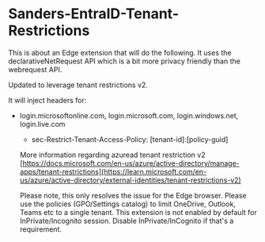 # Sanders-EntraID-Tenant-Restrictions
This is about an Edge extension that will do the following.
It uses the declarativeNetRequest API which is a bit more privacy friendly than the webrequest API.

Updated to leverage tenant restrictions v2.

It will inject headers for:

- login.microsoftonline.com, login.microsoft.com, login.windows.net, login.live.com
  - sec-Restrict-Tenant-Access-Policy:  [tenant-id]:[policy-guid]
  
  More information regarding azuread tenant restriction v2
  [https://docs.microsoft.com/en-us/azure/active-directory/manage-apps/tenant-restrictions](https://learn.microsoft.com/en-us/azure/active-directory/external-identities/tenant-restrictions-v2)
  
  Please note, this only resolves the issue for the Edge browser.
  Please use the policies (GPO/Settings catalog) to limit OneDrive, Outlook, Teams etc to a single tenant.
  This extension is not enabled by default for InPrivate/Incognito session. Disable InPrivate/InCognito if that's a requirement.
